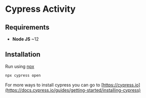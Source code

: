 # Cypress Activity

## Requirements
- __Node JS__ ~12

## Installation

Run using [npx](https://www.npmjs.com/package/npx)

```sh
npx cypress open
```

For more ways to install cypress you can go to [https://cypress.io](https://docs.cypress.io/guides/getting-started/installing-cypress)